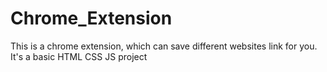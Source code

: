 # Chrome_Extension
This is a chrome extension, which can save different websites link for you. It's a basic HTML CSS JS project
